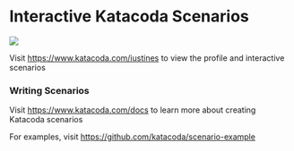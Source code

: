 # Interactive Katacoda Scenarios

[![](http://shields.katacoda.com/katacoda/iustines/count.svg)](https://www.katacoda.com/iustines "Get your profile on Katacoda.com")

Visit https://www.katacoda.com/iustines to view the profile and interactive scenarios

### Writing Scenarios
Visit https://www.katacoda.com/docs to learn more about creating Katacoda scenarios

For examples, visit https://github.com/katacoda/scenario-example
